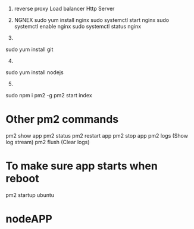 1. reverse proxy
   Load balancer
   Http Server

2. NGNEX
sudo yum install nginx
sudo systemctl start nginx
sudo systemctl enable nginx
sudo systemctl status nginx


3.
sudo yum install git

4.

sudo yum install nodejs

5.

sudo npm i pm2 -g
pm2 start index

# Other pm2 commands
pm2 show app
pm2 status
pm2 restart app
pm2 stop app
pm2 logs (Show log stream)
pm2 flush (Clear logs)

# To make sure app starts when reboot
pm2 startup ubuntu

# nodeAPP

